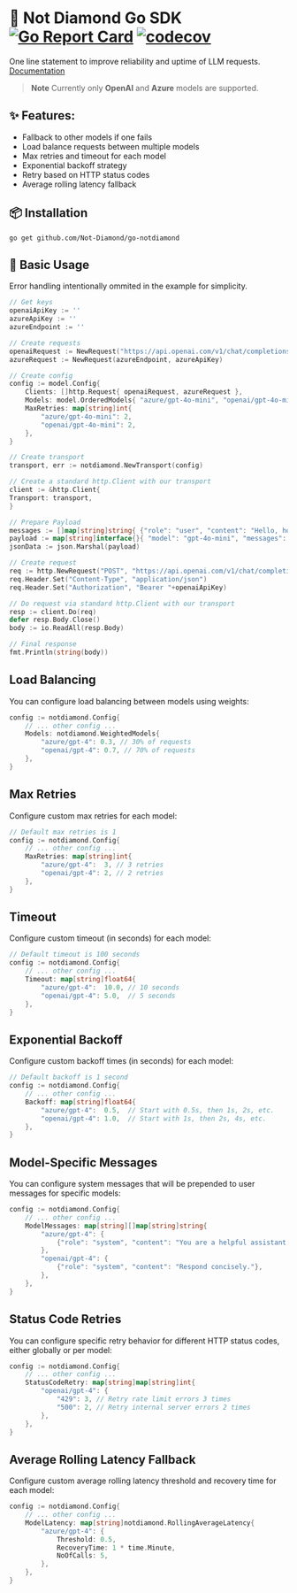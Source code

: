 # 💎 Not Diamond Go SDK [![Go Report Card](https://goreportcard.com/badge/github.com/Not-Diamond/go-notdiamond)](https://goreportcard.com/report/github.com/Not-Diamond/go-notdiamond) [![codecov](https://codecov.io/gh/Not-Diamond/go-notdiamond/graph/badge.svg?token=V99TFTE05X)](https://codecov.io/gh/Not-Diamond/go-notdiamond)

One line statement to improve reliability and uptime of LLM requests. [Documentation](https://docs.notdiamond.ai/docs/fallbacks-and-timeouts/)

> **Note**
> Currently only **OpenAI** and **Azure** models are supported.

## ✨ Features:

- Fallback to other models if one fails
- Load balance requests between multiple models
- Max retries and timeout for each model
- Exponential backoff strategy
- Retry based on HTTP status codes
- Average rolling latency fallback

## 📦 Installation

```
go get github.com/Not-Diamond/go-notdiamond
```

## 🚀 Basic Usage

Error handling intentionally ommited in the example for simplicity.

```go
// Get keys
openaiApiKey := ''
azureApiKey := ''
azureEndpoint := ''

// Create requests
openaiRequest := NewRequest("https://api.openai.com/v1/chat/completions", openaiApiKey)
azureRequest := NewRequest(azureEndpoint, azureApiKey)

// Create config
config := model.Config{
	Clients: []http.Request{ openaiRequest, azureRequest },
	Models: model.OrderedModels{ "azure/gpt-4o-mini", "openai/gpt-4o-mini" },
	MaxRetries: map[string]int{
		"azure/gpt-4o-mini": 2,
		"openai/gpt-4o-mini": 2,
	},
}

// Create transport
transport, err := notdiamond.NewTransport(config)

// Create a standard http.Client with our transport
client := &http.Client{
Transport: transport,
}

// Prepare Payload
messages := []map[string]string{ {"role": "user", "content": "Hello, how are you?"} }
payload := map[string]interface{}{ "model": "gpt-4o-mini", "messages": messages }
jsonData := json.Marshal(payload)

// Create request
req := http.NewRequest("POST", "https://api.openai.com/v1/chat/completions", bytes.NewBuffer(jsonData))
req.Header.Set("Content-Type", "application/json")
req.Header.Set("Authorization", "Bearer "+openaiApiKey)

// Do request via standard http.Client with our transport
resp := client.Do(req)
defer resp.Body.Close()
body := io.ReadAll(resp.Body)

// Final response
fmt.Println(string(body))
```

## Load Balancing

You can configure load balancing between models using weights:

```go
config := notdiamond.Config{
	// ... other config ...
	Models: notdiamond.WeightedModels{
		"azure/gpt-4": 0.3, // 30% of requests
		"openai/gpt-4": 0.7, // 70% of requests
	},
}
```

## Max Retries

Configure custom max retries for each model:

```go
// Default max retries is 1
config := notdiamond.Config{
	// ... other config ...
	MaxRetries: map[string]int{
		"azure/gpt-4":  3, // 3 retries
		"openai/gpt-4": 2, // 2 retries
	},
}
```

## Timeout

Configure custom timeout (in seconds) for each model:

```go
// Default timeout is 100 seconds
config := notdiamond.Config{
	// ... other config ...
	Timeout: map[string]float64{
		"azure/gpt-4":  10.0, // 10 seconds
		"openai/gpt-4": 5.0,  // 5 seconds
	},
}
```

## Exponential Backoff

Configure custom backoff times (in seconds) for each model:

```go
// Default backoff is 1 second
config := notdiamond.Config{
	// ... other config ...
	Backoff: map[string]float64{
		"azure/gpt-4":  0.5,  // Start with 0.5s, then 1s, 2s, etc.
		"openai/gpt-4": 1.0,  // Start with 1s, then 2s, 4s, etc.
	},
}
```

## Model-Specific Messages

You can configure system messages that will be prepended to user messages for specific models:

```go
config := notdiamond.Config{
	// ... other config ...
	ModelMessages: map[string][]map[string]string{
		"azure/gpt-4": {
			{"role": "system", "content": "You are a helpful assistant."},
		},
		"openai/gpt-4": {
			{"role": "system", "content": "Respond concisely."},
		},
	},
}
```

## Status Code Retries

You can configure specific retry behavior for different HTTP status codes, either globally or per model:

```go
config := notdiamond.Config{
	// ... other config ...
	StatusCodeRetry: map[string]map[string]int{
		"openai/gpt-4": {
			"429": 3, // Retry rate limit errors 3 times
			"500": 2, // Retry internal server errors 2 times
		},
	},
}
```

## Average Rolling Latency Fallback

Configure custom average rolling latency threshold and recovery time for each model:

```go
config := notdiamond.Config{
	// ... other config ...
	ModelLatency: map[string]notdiamond.RollingAverageLatency{
		"azure/gpt-4": {
			Threshold: 0.5,
			RecoveryTime: 1 * time.Minute,
			NoOfCalls: 5,
		},
	},
}
```
